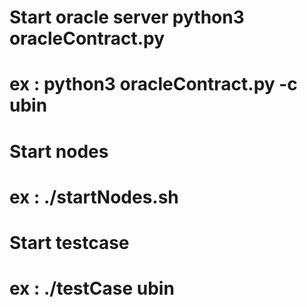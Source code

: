 # Start oracle server python3 oracleContract.py
# ex : python3 oracleContract.py -c ubin
# Start nodes 
# ex : ./startNodes.sh
# Start testcase
# ex : ./testCase ubin
